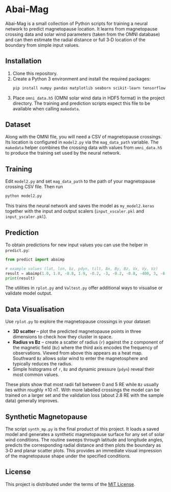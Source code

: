 # Abai-Mag

Abai-Mag is a small collection of Python scripts for training a neural network to
predict magnetopause location. It learns from magnetopause crossing data and
solar wind parameters (taken from the OMNI database) and can then estimate the
radial distance or full 3‑D location of the boundary from simple input values.

## Installation

1. Clone this repository.
2. Create a Python 3 environment and install the required packages:
   ```bash
   pip install numpy pandas matplotlib seaborn scikit-learn tensorflow joblib
   ```
3. Place `omni_data.h5` (OMNI solar wind data in HDF5 format) in the project directory. The training and prediction scripts expect this file to be available when calling `makedata`.

## Dataset

Along with the OMNI file, you will need a CSV of magnetopause crossings. Its
location is configured in `model2.py` via the `mag_data_path` variable. The
`makedata` helper combines the crossing data with values from `omni_data.h5` to
produce the training set used by the neural network.

## Training

Edit `model2.py` and set `mag_data_path` to the path of your magnetopause crossing CSV file. Then run

```bash
python model2.py
```

This trains the neural network and saves the model as `my_model2.keras` together with the input and output scalers (`input_xscaler.pkl` and `input_yscaler.pkl`).

## Prediction

To obtain predictions for new input values you can use the helper in `predict.py`:

```python
from predict import abaimp

# example values (lat, lon, bz, pdyn, tilt, Bx, By, Bz, Vx, Vy, Vz)
result = abaimp(1.0, 1.0, -0.8, 1.9, -0.2, -3, -0.2, -0.8, -400, 3, -8.5)
print(result)
```

The utilities in `rplot.py` and `Valtest.py` offer additional ways to visualise or validate model output.

## Data Visualisation

Use `rplot.py` to explore the magnetopause crossings in your dataset:

* **3D scatter** &ndash; plot the predicted magnetopause points in three dimensions to check how they cluster in space.
* **Radius vs Bz** &ndash; create a scatter of radius (`r`) against the z component of the magnetic field (`Bz`) where the third axis encodes the frequency of observations. Viewed from above this appears as a heat map. Southward `Bz` allows solar wind to enter the magnetosphere and typically reduces the radius.
* Simple histograms of `r`, `Bz` and dynamic pressure (`pdyn`) reveal their most common values.

These plots show that most radii fall between 0&nbsp;and&nbsp;5&nbsp;RE while `Bz` usually lies within roughly ±10&nbsp;nT. With more labelled crossings the model can be trained on a larger set and the validation loss (about 2.8&nbsp;RE with the sample data) generally improves.

## Synthetic Magnetopause

The script `synth_mp.py` is the final product of this project. It loads a saved
model and generates a synthetic magnetopause surface for any set of solar wind
conditions. The routine sweeps through latitude and longitude angles, predicts
the corresponding radial distance and then plots the boundary as 3‑D and planar
scatter plots. This provides an immediate visual impression of the magnetopause
shape under the specified conditions.

## License

This project is distributed under the terms of the [MIT License](LICENSE).
